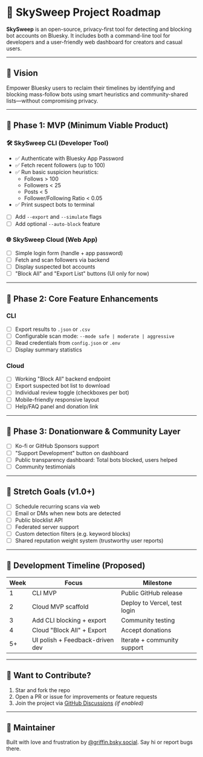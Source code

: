 # 🌌 SkySweep Project Roadmap

**SkySweep** is an open-source, privacy-first tool for detecting and blocking bot accounts on Bluesky. It includes both a command-line tool for developers and a user-friendly web dashboard for creators and casual users.

---

## 🎯 Vision

Empower Bluesky users to reclaim their timelines by identifying and blocking mass-follow bots using smart heuristics and community-shared lists—without compromising privacy.

---

## 🚧 Phase 1: MVP (Minimum Viable Product)

### 🛠 SkySweep CLI (Developer Tool)

- ✅ Authenticate with Bluesky App Password
- ✅ Fetch recent followers (up to 100)
- ✅ Run basic suspicion heuristics:
  - Follows > 100
  - Followers < 25
  - Posts < 5
  - Follower/Following Ratio < 0.05
- ✅ Print suspect bots to terminal
- [ ] Add `--export` and `--simulate` flags
- [ ] Add optional `--auto-block` feature

### 🌐 SkySweep Cloud (Web App)

- [ ] Simple login form (handle + app password)
- [ ] Fetch and scan followers via backend
- [ ] Display suspected bot accounts
- [ ] "Block All" and "Export List" buttons (UI only for now)

---

## 🔁 Phase 2: Core Feature Enhancements

### CLI

- [ ] Export results to `.json` or `.csv`
- [ ] Configurable scan mode: `--mode safe | moderate | aggressive`
- [ ] Read credentials from `config.json` or `.env`
- [ ] Display summary statistics

### Cloud

- [ ] Working "Block All" backend endpoint
- [ ] Export suspected bot list to download
- [ ] Individual review toggle (checkboxes per bot)
- [ ] Mobile-friendly responsive layout
- [ ] Help/FAQ panel and donation link

---

## 💸 Phase 3: Donationware & Community Layer

- [ ] Ko-fi or GitHub Sponsors support
- [ ] "Support Development" button on dashboard
- [ ] Public transparency dashboard: Total bots blocked, users helped
- [ ] Community testimonials

---

## 🌈 Stretch Goals (v1.0+)

- [ ] Schedule recurring scans via web
- [ ] Email or DMs when new bots are detected
- [ ] Public blocklist API
- [ ] Federated server support
- [ ] Custom detection filters (e.g. keyword blocks)
- [ ] Shared reputation weight system (trustworthy user reports)

---

## 🧭 Development Timeline (Proposed)

| Week | Focus                           | Milestone                    |
| ---- | ------------------------------- | ---------------------------- |
| 1    | CLI MVP                         | Public GitHub release        |
| 2    | Cloud MVP scaffold              | Deploy to Vercel, test login |
| 3    | Add CLI blocking + export       | Community testing            |
| 4    | Cloud "Block All" + Export      | Accept donations             |
| 5+   | UI polish + Feedback-driven dev | Iterate + community support  |

---

## 💬 Want to Contribute?

1. Star and fork the repo
2. Open a PR or issue for improvements or feature requests
3. Join the project via [GitHub Discussions](https://github.com/YOUR_USERNAME/skysweep-cli/discussions) _(if enabled)_

---

## 🧡 Maintainer

Built with love and frustration by [@griffin.bsky.social](https://bsky.app/profile/griffin.bsky.social). Say hi or report bugs there.
